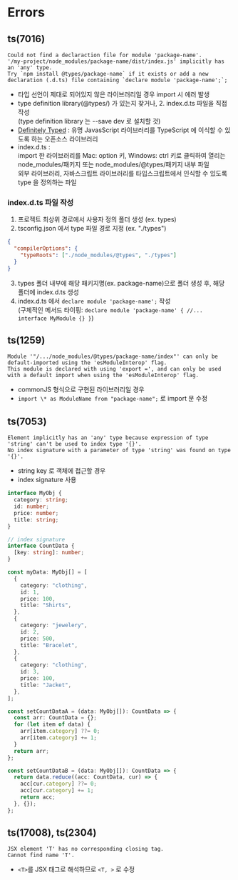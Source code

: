 # Errors

## ts(7016)

```
Could not find a declaraction file for module 'package-name'.
'/my-project/node_modules/package-name/dist/index.js' implicitly has an 'any' type.
Try `npm install @types/package-name` if it exists or add a new declaration (.d.ts) file containing `declare module 'package-name';`;
```

- 타입 선언이 제대로 되어있지 않은 라이브러리일 경우 import 시 에러 발생
- type definition library(@types/) 가 있는지 찾거나, 2. index.d.ts 파일을 직접 작성  
  (type definition library 는 --save dev 로 설치할 것)
- [Definitely Typed](https://github.com/DefinitelyTyped/DefinitelyTyped) : 유명 JavasScript 라이브러리를 TypeScript 에 이식할 수 있도록 하는 오픈소스 라이브러리
- index.d.ts :  
  import 한 라이브러리를 Mac: option 키, Windows: ctrl 키로 클릭하여 열리는  
  node_modules/패키지 또는 node_modules/@types/패키지 내부 파일  
  외부 라이브러리, 자바스크립트 라이브러리를 타입스크립트에서 인식할 수 있도록 type 을 정의하는 파일

### index.d.ts 파일 작성

1. 프로젝트 최상위 경로에서 사용자 정의 폴더 생성 (ex. types)
2. tsconfig.json 에서 type 파일 경로 지정 (ex. "./types")

```json
{
  "compilerOptions": {
    "typeRoots": ["./node_modules/@types", "./types"]
  }
}
```

3. types 폴더 내부에 해당 패키지명(ex. package-name)으로 폴더 생성 후, 해당 폴더에 index.d.ts 생성
4. index.d.ts 에서 `declare module 'package-name';` 작성  
   (구체적인 메서드 타이핑: `declare module 'package-name' { //... interface MyModule {} }`)

## ts(1259)

```
Module '"/.../node_modules/@types/package-name/index"' can only be default-imported using the 'esModuleInterop' flag.
This module is declared with using 'export =', and can only be used with a default import when using the 'esModuleInterop' flag.
```

- commonJS 형식으로 구현된 라이브러리일 경우
- `import \* as ModuleName from "package-name";` 로 import 문 수정

## ts(7053)

```
Element implicitly has an 'any' type because expression of type 'string' can't be used to index type '{}'.
No index signature with a parameter of type 'string' was found on type '{}'.
```

- string key 로 객체에 접근할 경우
- index signature 사용

```ts
interface MyObj {
  category: string;
  id: number;
  price: number;
  title: string;
}

// index signature
interface CountData {
  [key: string]: number;
}

const myData: MyObj[] = [
  {
    category: "clothing",
    id: 1,
    price: 100,
    title: "Shirts",
  },
  {
    category: "jewelery",
    id: 2,
    price: 500,
    title: "Bracelet",
  },
  {
    category: "clothing",
    id: 3,
    price: 100,
    title: "Jacket",
  },
];

const setCountDataA = (data: MyObj[]): CountData => {
  const arr: CountData = {};
  for (let item of data) {
    arr[item.category] ??= 0;
    arr[item.category] += 1;
  }
  return arr;
};

const setCountDataB = (data: MyObj[]): CountData => {
  return data.reduce((acc: CountData, cur) => {
    acc[cur.category] ??= 0;
    acc[cur.category] += 1;
    return acc;
  }, {});
};
```

## ts(17008), ts(2304)

```
JSX element 'T' has no corresponding closing tag.
Cannot find name 'T'.
```

- `<T>`를 JSX 태그로 해석하므로 `<T, >` 로 수정
